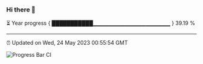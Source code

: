 ### Hi there 👋

⏳ Year progress { ███████████▁▁▁▁▁▁▁▁▁▁▁▁▁▁▁▁▁▁▁ } 39.19 %

---

⏰ Updated on Wed, 24 May 2023 00:55:54 GMT

![Progress Bar CI](https://github.com/liununu/liununu/workflows/Progress%20Bar%20CI/badge.svg)
